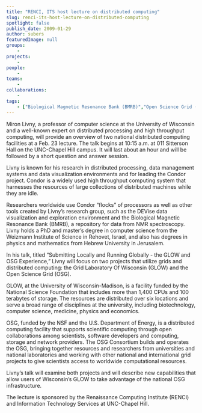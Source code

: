 ```yaml
---
title: "RENCI, ITS host lecture on distributed computing"
slug: renci-its-host-lecture-on-distributed-computing
spotlight: false
publish_date: 2009-01-29
author: subers
featuredImage: null
groups:
    - 
projects:
    - 
people:
    - 
teams: 
    - 
collaborations:
    - 
tags:
    - ["Biological Magnetic Resonance Bank (BMRB)","Open Science Grid (OSG)"]
---
```

Miron Livny, a professor of computer science at the University of Wisconsin and a well-known expert on distributed processing and high throughput computing, will provide an overview of two national distributed computing facilities at a Feb. 23 lecture. The talk begins at 10:15 a.m. at 011 Sitterson Hall on the UNC-Chapel Hill campus. It will last about an hour and will be followed by a short question and answer session.

<!--more-->

Livny is known for his research in distributed processing, data management systems and data visualization environments and for leading the Condor project. Condor is a widely used high throughput computing system that harnesses the resources of large collections of distributed machines while they are idle.

Researchers worldwide use Condor “flocks” of processors as well as other tools created by Livny’s research group, such as the DEVise data visualization and exploration environment and the Biological Magnetic Resonance Bank (BMRB), a repository for data from NMR spectroscopy. Livny holds a PhD and master’s degree in computer science from the Weizmann Institute of Science in Rehovet, Israel, and also has degrees in physics and mathematics from Hebrew University in Jerusalem.

In his talk, titled “Submitting Locally and Running Globally - the GLOW and OSG Experience,” Livny will focus on two projects that utilize grids and distributed computing: the Grid Laboratory Of Wisconsin (GLOW) and the Open Science Grid (OSG).

GLOW, at the University of Wisconsin-Madison, is a facility funded by the National Science Foundation that includes more than 1,400 CPUs and 100 terabytes of storage. The resources are distributed over six locations and serve a broad range of disciplines at the university, including biotechnology, computer science, medicine, physics and economics.

OSG, funded by the NSF and the U.S. Department of Energy, is a distributed computing facility that supports scientific computing through open collaborations among scientists, software developers and computing, storage and network providers. The OSG Consortium builds and operates the OSG, bringing together resources and researchers from universities and national laboratories and working with other national and international grid projects to give scientists access to worldwide computational resources.

Livny’s talk will examine both projects and will describe new capabilities that allow users of Wisconsin’s GLOW to take advantage of the national OSG infrastructure.

The lecture is sponsored by the Renaissance Computing Institute (RENCI) and Information Technology Services at UNC-Chapel Hill.
